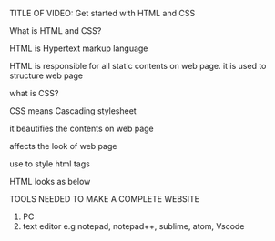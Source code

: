 TITLE OF VIDEO: Get started with HTML and CSS

What is HTML and CSS?

HTML is Hypertext markup language

HTML is responsible for all static contents on web page. it is used to structure web page

what is CSS?

CSS means Cascading stylesheet

it beautifies the contents on web page

affects the look of web page

use to style html tags

HTML looks as below

<html>
<head>
<title>README.md</title>
</head>
<body>
</body>
<html>

TOOLS NEEDED TO MAKE A COMPLETE WEBSITE
1. PC
2. text editor e.g notepad, notepad++, sublime, atom, Vscode

